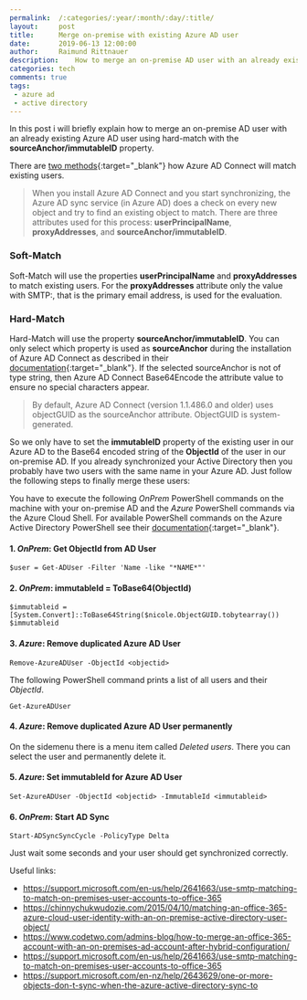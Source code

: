 ```yaml
---
permalink:	/:categories/:year/:month/:day/:title/
layout:     post
title:      Merge on-premise with existing Azure AD user
date:       2019-06-13 12:00:00
author:     Raimund Rittnauer
description:    How to merge an on-premise AD user with an already existing Azure AD user using hard-match (sourceAnchor/immutableID).
categories: tech
comments: true
tags:
 - azure ad
 - active directory
---
```


In this post i will briefly explain how to merge an on-premise AD user with an already existing Azure AD user using hard-match with the **sourceAnchor/immutableID** property.

There are [two methods][1]{:target="_blank"} how Azure AD Connect will match existing users.

> When you install Azure AD Connect and you start synchronizing, the Azure AD sync service (in Azure AD) does a check on every new object and try to find an existing object to match. There are three attributes used for this process: **userPrincipalName**, **proxyAddresses**, and **sourceAnchor/immutableID**.

### Soft-Match

Soft-Match will use the properties **userPrincipalName** and **proxyAddresses** to match existing users. For the **proxyAddresses** attribute only the value with SMTP:, that is the primary email address, is used for the evaluation.

### Hard-Match

Hard-Match will use the property **sourceAnchor/immutableID**. You can only select which property is used as **sourceAnchor** during the installation of Azure AD Connect as described in their [documentation][2]{:target="_blank"}. If the selected sourceAnchor is not of type string, then Azure AD Connect Base64Encode the attribute value to ensure no special characters appear.

> By default, Azure AD Connect (version 1.1.486.0 and older) uses objectGUID as the sourceAnchor attribute. ObjectGUID is system-generated.

So we only have to set the **immutableID** property of the existing user in our Azure AD to the Base64 encoded string of the **ObjectId** of the user in our on-premise AD. If you already synchronized your Active Directory then you probably have two users with the same name in your Azure AD. Just follow the following steps to finally merge these users:

You have to execute the following *OnPrem* PowerShell commands on the machine with your on-premise AD and the *Azure* PowerShell commands via the Azure Cloud Shell. For available PowerShell commands on the Azure Active Directory PowerShell see their [documentation][3]{:target="_blank"}.

#### 1. *OnPrem*: Get ObjectId from AD User

```
$user = Get-ADUser -Filter 'Name -like "*NAME*"'
```

#### 2. *OnPrem*: immutableId = ToBase64(ObjectId)

```
$immutableid = [System.Convert]::ToBase64String($nicole.ObjectGUID.tobytearray())
$immutableid
```

#### 3. *Azure*: Remove duplicated Azure AD User

```
Remove-AzureADUser -ObjectId <objectid>
```

The following PowerShell command prints a list of all users and their *ObjectId*.

```
Get-AzureADUser
```

#### 4. *Azure*: Remove duplicated Azure AD User permanently

On the sidemenu there is a menu item called *Deleted users*. There you can select the user and permanently delete it.

#### 5. *Azure*: Set immutableId for Azure AD User

```
Set-AzureADUser -ObjectId <objectid> -ImmutableId <immutableid>
```

#### 6. *OnPrem*: Start AD Sync

```
Start-ADSyncSyncCycle -PolicyType Delta
```

Just wait some seconds and your user should get synchronized correctly.

Useful links:

* <https://support.microsoft.com/en-us/help/2641663/use-smtp-matching-to-match-on-premises-user-accounts-to-office-365>
* <https://chinnychukwudozie.com/2015/04/10/matching-an-office-365-azure-cloud-user-identity-with-an-on-premise-active-directory-user-object/>
* <https://www.codetwo.com/admins-blog/how-to-merge-an-office-365-account-with-an-on-premises-ad-account-after-hybrid-configuration/>
* <https://support.microsoft.com/en-us/help/2641663/use-smtp-matching-to-match-on-premises-user-accounts-to-office-365>
* <https://support.microsoft.com/en-nz/help/2643629/one-or-more-objects-don-t-sync-when-the-azure-active-directory-sync-to>


[1]: https://docs.microsoft.com/en-us/azure/active-directory/hybrid/how-to-connect-install-existing-tenant#sync-with-existing-users-in-azure-ad
[2]: https://docs.microsoft.com/en-us/azure/active-directory/hybrid/plan-connect-design-concepts
[3]: https://docs.microsoft.com/en-us/powershell/module/azuread/?view=azureadps-2.0#users
